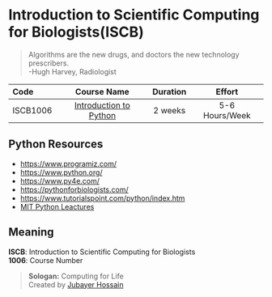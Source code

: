 # Introduction to Scientific Computing for Biologists(ISCB)
> Algorithms are the new drugs, and doctors the new technology prescribers. <br>
 -Hugh Harvey, Radiologist

Code | Course Name | Duration | Effort
:-- | :--: | :--: | :--:
ISCB1006 | [Introduction to Python](https://github.com/datasticslab/ISCB1006) | 2 weeks | 5-6 Hours/Week


## Python Resources 
- https://www.programiz.com/
- https://www.python.org/
- https://www.py4e.com/
- https://pythonforbiologists.com/
- https://www.tutorialspoint.com/python/index.htm
- [MIT Python Leactures](https://ocw.mit.edu/courses/electrical-engineering-and-computer-science/6-0001-introduction-to-computer-science-and-programming-in-python-fall-2016/)



## Meaning 
**ISCB**: Introduction to Scientific Computing for Biologists <br>
**1006**: Course Number
> **Sologan:** Computing for Life <br>
Created by [Jubayer Hossain](https://github.com/jubayer-hossain)
